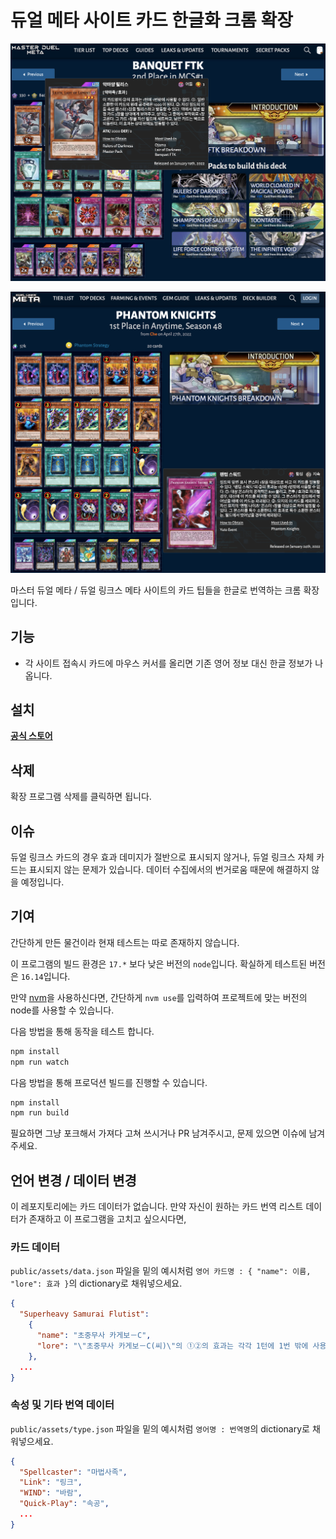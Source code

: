 # 듀얼 메타 사이트 카드 한글화 크롬 확장

![alt masterduelmeta](images/mdmeta.png)

![alt duellinksmeta](images/dlmeta.png)

마스터 듀얼 메타 / 듀얼 링크스 메타 사이트의 카드 팁들을 한글로 번역하는 크롬 확장입니다.

## 기능

- 각 사이트 접속시 카드에 마우스 커서를 올리면 기존 영어 정보 대신 한글 정보가 나옵니다.

## 설치

**[공식 스토어](https://chrome.google.com/webstore/detail/%EB%93%80%EC%96%BC-%EB%A9%94%ED%83%80-%EC%82%AC%EC%9D%B4%ED%8A%B8-%EC%B9%B4%EB%93%9C-%ED%95%9C%EA%B8%80%ED%99%94-%ED%99%95%EC%9E%A5/ihogeejpopafijikbklmhmlpphbedmif)**

## 삭제

확장 프로그램 삭제를 클릭하면 됩니다.

## 이슈

듀얼 링크스 카드의 경우 효과 데미지가 절반으로 표시되지 않거나, 듀얼 링크스 자체 카드는 표시되지 않는 문제가 있습니다. 데이터 수집에서의 번거로움 때문에 해결하지 않을 예정입니다.

## 기여

간단하게 만든 물건이라 현재 테스트는 따로 존재하지 않습니다.

이 프로그램의 빌드 환경은 ```17.*``` 보다 낮은 버전의 ```node```입니다. 확실하게 테스트된 버전은 ```16.14```입니다.

만약 [nvm](https://github.com/nvm-sh/nvm)을 사용하신다면, 간단하게 ```nvm use```를 입력하여 프로젝트에 맞는 버전의 node를 사용할 수 있습니다.

다음 방법을 통해 동작을 테스트 합니다.

```bash
npm install
npm run watch
```

다음 방법을 통해 프로덕션 빌드를 진행할 수 있습니다.

```bash
npm install
npm run build
```

필요하면 그냥 포크해서 가져다 고쳐 쓰시거나 PR 남겨주시고, 문제 있으면 이슈에 남겨주세요.

## 언어 변경 / 데이터 변경

이 레포지토리에는 카드 데이터가 없습니다. 만약 자신이 원하는 카드 번역 리스트 데이터가 존재하고 이 프로그램을 고치고 싶으시다면,

### 카드 데이터

```public/assets/data.json``` 파일을 밑의 예시처럼 ```영어 카드명 : { "name": 이름, "lore": 효과 }```의 dictionary로 채워넣으세요.

```json
{
  "Superheavy Samurai Flutist":
    {
      "name": "초중무사 카게보－C",
      "lore": "\"초중무사 카게보－C(씨)\"의 ①②의 효과는 각각 1턴에 1번 밖에 사용할 수 없다. ①: 이 카드를 릴리스하고 발동할 수 있다. 패에서 \"초중무사\" 몬스터 1장을 특수 소환한다. ②: 자신 필드의 \"초중무사\" 몬스터가 효과의 대상이 되었을 때, 묘지의 이 카드를 제외하고 발동할 수 있다. 그 발동을 무효로 하고 파괴한다. 이 효과는 상대 턴에도 발동할 수 있다."
    },
  ...
}
```

### 속성 및 기타 번역 데이터

```public/assets/type.json``` 파일을 밑의 예시처럼 ```영어명 : 번역명```의 dictionary로 채워넣으세요.

```json
{
  "Spellcaster": "마법사족",
  "Link": "링크",
  "WIND": "바람",
  "Quick-Play": "속공",
  ...
}
```
